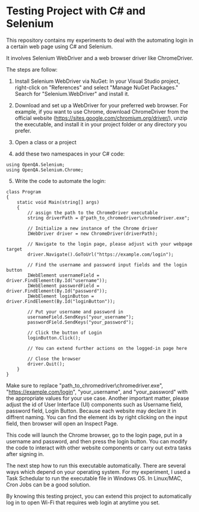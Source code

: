 # Testing Project with C# and Selenium
This repository contains my experiments to deal with the automating login in a certain web page using C# and Selenium. 

It involves Selenium WebDriver and a web browser driver like ChromeDriver. 

The steps are follow:

1. Install Selenium WebDriver via NuGet:
In your Visual Studio project, right-click on "References" and select "Manage NuGet Packages." Search for "Selenium.WebDriver" and install it.

2. Download and set up a WebDriver for your preferred web browser. For example, if you want to use Chrome, download ChromeDriver from the official website (https://sites.google.com/chromium.org/driver/), unzip the executable, and install it in your project folder or any directory you prefer.

3. Open a class or a project 
4. add these two namespaces in your C# code:

```
using OpenQA.Selenium;
using OpenQA.Selenium.Chrome;
```

5. Write the code to automate the login:

```
class Program
{
    static void Main(string[] args)
    {
        // assign the path to the ChromeDriver executable
        string driverPath = @"path_to_chromedriver\chromedriver.exe";

        // Initialize a new instance of the Chrome driver
        IWebDriver driver = new ChromeDriver(driverPath);

        // Navigate to the login page, please adjust with your webpage target
        driver.Navigate().GoToUrl("https://example.com/login");

        // Find the username and password input fields and the login button
        IWebElement usernameField = driver.FindElement(By.Id("username"));
        IWebElement passwordField = driver.FindElement(By.Id("password"));
        IWebElement loginButton = driver.FindElement(By.Id("loginButton"));

        // Put your username and password in
        usernameField.SendKeys("your_username");
        passwordField.SendKeys("your_password");

        // Click the button of Login
        loginButton.Click();

        // You can extend further actions on the logged-in page here

        // Close the browser
        driver.Quit();
    }
}
```
Make sure to replace "path_to_chromedriver\chromedriver.exe", "https://example.com/login", "your_username", and "your_password" with the appropriate values for your use case. Another important matter, please adjust the id of User Interface (UI) components such as Username field, password field, Login Button. Because each website may declare it in diffrent naming. You can find the element ids by right clicking on the input field, then browser will open an Inspect Page. 

This code will launch the Chrome browser, go to the login page, put in a username and password, and then press the login button. You can modify the code to interact with other website components or carry out extra tasks after signing in.

The next step how to run this executable automatically. There are several ways which depend on your operating system. For my experiment, I used a Task Schedular to run the executable file in Windows OS. In Linux/MAC, Cron Jobs can be a good solution. 

By knowing this testing project, you can extend this project to automatically log in to open Wi-Fi that requires web login at anytime you set.
